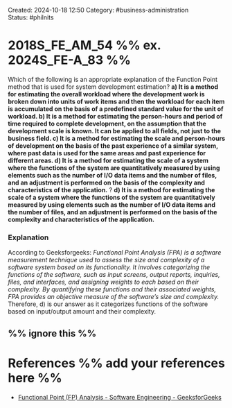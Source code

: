 Created: 2024-10-18 12:50
Category: #business-administration  
Status: #philnits



# 2018S_FE_AM_54 %% ex. 2024S_FE-A_83 %%

Which of the following is an appropriate explanation of the Function Point method that is used for system development estimation?
**a) It is a method for estimating the overall workload where the development work is broken down into units of work items and then the workload for each item is accumulated on the basis of a predefined standard value for the unit of workload. 
b) It is a method for estimating the person-hours and period of time required to complete development, on the assumption that the development scale is known. It can be applied to all fields, not just to the business field. 
c) It is a method for estimating the scale and person-hours of development on the basis of the past experience of a similar system, where past data is used for the same areas and past experience for different areas. 
d) It is a method for estimating the scale of a system where the functions of the system are quantitatively measured by using elements such as the number of I/O data items and the number of files, and an adjustment is performed on the basis of the complexity and characteristics of the application.**
?
**d) It is a method for estimating the scale of a system where the functions of the system are quantitatively measured by using elements such as the number of I/O data items and the number of files, and an adjustment is performed on the basis of the complexity and characteristics of the application.** 
### Explanation
According to Geeksforgeeks:
_Functional Point Analysis (FPA) is a software measurement technique used to assess the size and complexity of a software system based on its functionality. It involves categorizing the functions of the software, such as input screens, output reports, inquiries, files, and interfaces, and assigning weights to each based on their complexity. By quantifying these functions and their associated weights, FPA provides an objective measure of the software’s size and complexity._
Therefore, d) is our answer as it categorizes functions of the software based on input/output amount and their complexity.




%% ignore this %%
---









# References %% add your references here %%
- [Functional Point (FP) Analysis - Software Engineering - GeeksforGeeks](https://www.geeksforgeeks.org/software-engineering-functional-point-fp-analysis/)